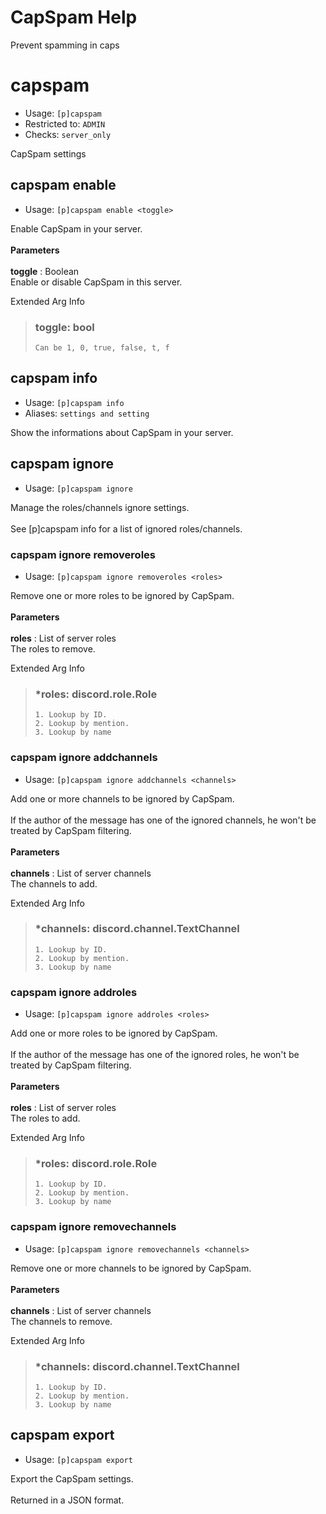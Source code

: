 # CapSpam Help

Prevent spamming in caps

# capspam
 - Usage: `[p]capspam `
 - Restricted to: `ADMIN`
 - Checks: `server_only`

CapSpam settings

## capspam enable
 - Usage: `[p]capspam enable <toggle> `

Enable CapSpam in your server.<br/><br/>__Parameters__<br/><br/>**toggle** : Boolean<br/>    Enable or disable CapSpam in this server.

Extended Arg Info
> ### toggle: bool
> ```
> Can be 1, 0, true, false, t, f
> ```
## capspam info
 - Usage: `[p]capspam info `
 - Aliases: `settings and setting`

Show the informations about CapSpam in your server.

## capspam ignore
 - Usage: `[p]capspam ignore `

Manage the roles/channels ignore settings.<br/><br/>See [p]capspam info for a list of ignored roles/channels.

### capspam ignore removeroles
 - Usage: `[p]capspam ignore removeroles <roles> `

Remove one or more roles to be ignored by CapSpam.<br/><br/>__Parameters__<br/><br/>**roles** : List of server roles<br/>    The roles to remove.

Extended Arg Info
> ### *roles: discord.role.Role
>
>
>     1. Lookup by ID.
>     2. Lookup by mention.
>     3. Lookup by name
>
>
### capspam ignore addchannels
 - Usage: `[p]capspam ignore addchannels <channels> `

Add one or more channels to be ignored by CapSpam.<br/><br/>If the author of the message has one of the ignored channels, he won't be treated by CapSpam filtering.<br/><br/>__Parameters__<br/><br/>**channels** : List of server channels<br/>    The channels to add.

Extended Arg Info
> ### *channels: discord.channel.TextChannel
>
>
>     1. Lookup by ID.
>     2. Lookup by mention.
>     3. Lookup by name
>
>
### capspam ignore addroles
 - Usage: `[p]capspam ignore addroles <roles> `

Add one or more roles to be ignored by CapSpam.<br/><br/>If the author of the message has one of the ignored roles, he won't be treated by CapSpam filtering.<br/><br/>__Parameters__<br/><br/>**roles** : List of server roles<br/>    The roles to add.

Extended Arg Info
> ### *roles: discord.role.Role
>
>
>     1. Lookup by ID.
>     2. Lookup by mention.
>     3. Lookup by name
>
>
### capspam ignore removechannels
 - Usage: `[p]capspam ignore removechannels <channels> `

Remove one or more channels to be ignored by CapSpam.<br/><br/>__Parameters__<br/><br/>**channels** : List of server channels<br/>    The channels to remove.

Extended Arg Info
> ### *channels: discord.channel.TextChannel
>
>
>     1. Lookup by ID.
>     2. Lookup by mention.
>     3. Lookup by name
>
>
## capspam export
 - Usage: `[p]capspam export `

Export the CapSpam settings.<br/><br/>Returned in a JSON format.
